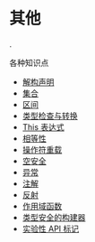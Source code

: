 # 其他

.

各种知识点

- [解构声明](multi-declarations.md)
- [集合](collections.md)
- [区间](ranges.md)
- [类型检查与转换](typecasts.md)
- [This 表达式](this-expressions.md)
- [相等性](equality.md)
- [操作符重载](operator-overloading.md)
- [空安全](null-safety.md)
- [异常](exceptions.md)
- [注解](annotations.md)
- [反射](reflection.md)
- [作用域函数](scope-functions.md)
- [类型安全的构建器](type-safe-builders.md)
- [实验性 API 标记](experimental.md)
